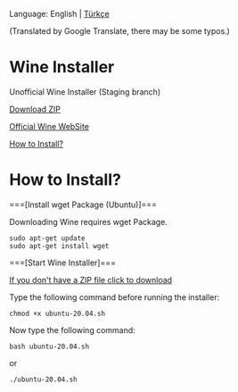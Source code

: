 Language: English | [Türkçe](https://github.com/OverdueWeevil2/Wine-Installer-for-Ubuntu/blob/main/BENİOKU.md#readme)

(Translated by Google Translate, there may be some typos.)
# Wine Installer
Unofficial Wine Installer (Staging branch)

[Download ZIP](https://github.com/OverdueWeevil2/Wine-Installer-for-Ubuntu/archive/main.zip)

[Official Wine WebSite](https://winehq.org)

[How to Install?](#how-to-install)

# How to Install?
===[Install wget Package (Ubuntu)]===

Downloading Wine requires wget Package.

    sudo apt-get update
    sudo apt-get install wget
    
===[Start Wine Installer]===

[If you don't have a ZIP file click to download](https://github.com/OverdueWeevil2/Wine-Installer-for-Ubuntu/archive/main.zip)

Type the following command before running the installer:

    chmod +x ubuntu-20.04.sh
Now type the following command:

    bash ubuntu-20.04.sh
or

    ./ubuntu-20.04.sh
